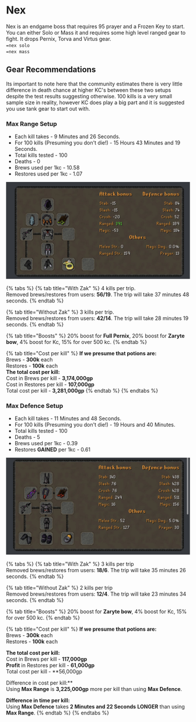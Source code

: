 # Nex

Nex is an endgame boss that requires 95 prayer and a Frozen Key to start. You can either Solo or Mass it and requires some high level ranged gear to fight. It drops Pernix, Torva and Virtus gear.  
`=nex solo`  
`=nex mass`

## Gear Recommendations

Its important to note here that the community estimates there is very little difference in death chance at higher KC's between these two setups despite the test results suggesting otherwise. 100 kills is a very small sample size in reality, however KC does play a big part and it is suggested you use tank gear to start out with.

### **Max Range Setup**

* Each kill takes - 9 Minutes and 26 Seconds.
* For 100 kills \(Presuming you don't die!\) - 15 Hours 43 Minutes and 19 Seconds.
* Total kills tested - 100
* Deaths - 0
* Brews used per 1kc - 10.58
* Restores used per 1kc - 1.07

![Max Range](../.gitbook/assets/image%20%281%29.png)

{% tabs %}
{% tab title="With Zak" %}
4 kills per trip.  
Removed brews/restores from users: **56/19**. The trip will take 37 minutes 48 seconds.
{% endtab %}

{% tab title="Without Zak" %}
3 kills per trip.  
Removed brews/restores from users: **42/14**. The trip will take 28 minutes 19 seconds.
{% endtab %}

{% tab title="Boosts" %}
20% boost for **Full Pernix**, 20% boost for **Zaryte bow**, 4% boost for Kc, 15% for over 500 kc.
{% endtab %}

{% tab title="Cost per kill" %}
**If we presume that potions are:**  
Brews - **300k** each  
Restores - **100k** each  
**The total cost per kill:**  
Cost in Brews per kill - **3,174,000gp**  
Cost in Restores per kill - **107,000gp**  
Total cost per kill - **3,281,000gp**
{% endtab %}
{% endtabs %}

###  Max Defence Setup

* Each kill takes - 11 Minutes and 48 Seconds.
* For 100 kills \(Presuming you don't die!\) - 19 Hours and 40 Minutes.
* Total kills tested - 100
* Deaths - 5
* Brews used per 1kc - 0.39
* Restores **GAINED** per 1kc - 0.61

![Max Defence](../.gitbook/assets/image%20%282%29.png)

{% tabs %}
{% tab title="With Zak" %}
3 kills per trip  
Removed brews/restores from users: **18/6**. The trip will take 35 minutes 26 seconds.
{% endtab %}

{% tab title="Without Zak" %}
2 kills per trip  
Removed brews/restores from users: **12/4**. The trip will take 23 minutes 34 seconds.
{% endtab %}

{% tab title="Boosts" %}
20% boost for **Zaryte bow**, 4% boost for Kc, 15% for over 500 kc.
{% endtab %}

{% tab title="Cost per kill" %}
**If we presume that potions are:**  
Brews - **300k** each  
Restores - **100k** each  
  
**The total cost per kill:**  
Cost in Brews per kill - **117,000gp  
Profit** in Restores per kill - **61,000gp**  
Total cost per kill - **56,000gp  
  
Difference in cost per kill:**  
Using **Max Range** is **3,225,000gp** more per kill than using **Max Defence**.  
  
**Difference in time per kill:**  
Using **Max Defence** takes **2 Minutes and 22 Seconds** **LONGER** than using **Max Range**.
{% endtab %}
{% endtabs %}

